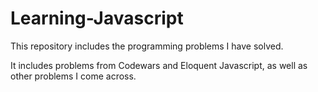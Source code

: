 # Learning-Javascript


This repository includes the programming problems I have solved.

It includes problems from Codewars and Eloquent Javascript, as well as other problems I come across.

